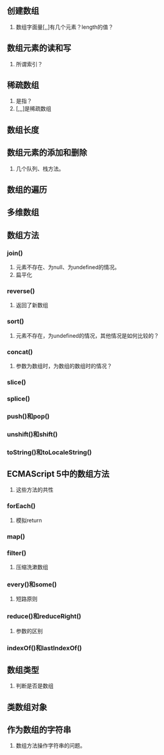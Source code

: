 ## 创建数组
1. 数组字面量[,,]有几个元素？length的值？
## 数组元素的读和写
1. 所谓索引？
## 稀疏数组
1. 是指？
2. [,,,]是稀疏数组
## 数组长度
## 数组元素的添加和删除
1. 几个队列、栈方法。
## 数组的遍历
## 多维数组
## 数组方法
### join()
1. 元素不存在、为null、为undefined的情况。
2. 扁平化
### reverse()
1. 返回了新数组
### sort()
1. 元素不存在，为undefined的情况，其他情况是如何比较的？
### concat()
1. 参数为数组时，为数组的数组时的情况？
### slice()
### splice()
### push()和pop()
### unshift()和shift()
### toString()和toLocaleString()
## ECMAScript 5中的数组方法
1. 这些方法的共性
### forEach()
1. 模拟return
### map()
### filter()
1. 压缩洗漱数组
### every()和some()
1. 短路原则
### reduce()和reduceRight()
1. 参数的区别
### indexOf()和lastIndexOf()
## 数组类型
1. 判断是否是数组
## 类数组对象
## 作为数组的字符串
1. 数组方法操作字符串的问题。